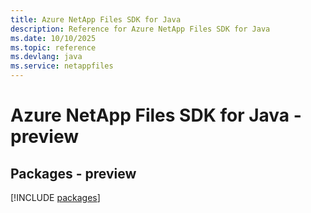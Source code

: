 ```yaml
---
title: Azure NetApp Files SDK for Java
description: Reference for Azure NetApp Files SDK for Java
ms.date: 10/10/2025
ms.topic: reference
ms.devlang: java
ms.service: netappfiles
---
```

# Azure NetApp Files SDK for Java - preview
## Packages - preview
[!INCLUDE [packages](netapp-files-index.md)]